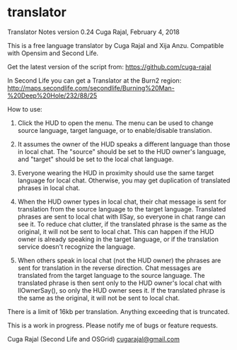 # translator
Translator Notes
version  0.24
Cuga Rajal, February 4, 2018

This is a free language translator by Cuga Rajal and Xija Anzu.
Compatible with Opensim and Second Life.

Get the latest version of the script from: https://github.com/cuga-rajal

In Second Life you can get a Translator at the Burn2 region:
  http://maps.secondlife.com/secondlife/Burning%20Man-%20Deep%20Hole/232/88/25

How to use:

1) Click the HUD to open the menu. The menu can be used to change
source language, target language, or to enable/disable translation. 

2) It assumes the owner of the HUD speaks a different language than
those in local chat. The "source" should be set to the HUD owner's
language, and "target" should be set to the local chat language.

3) Everyone wearing the HUD in proximity should use the same target
language for local chat. Otherwise, you may get duplication of
translated phrases in local chat.

4) When the HUD owner types in local chat, their chat message is sent
for translation from the source language to the target language.
Translated phrases are sent to local chat with llSay, so everyone in
chat range can see it. To reduce chat clutter, if the translated phrase
is the same as the original, it will not be sent to local chat. This can
happen if the HUD owner is already speaking in the target language, or
if the translation service doesn't recognize the language.

5) When others speak in local chat (not the HUD owner) the phrases are
sent for translation in the reverse direction. Chat messages are
translated from the target language to the source language. The
translated phrase is then sent only to the HUD owner's local chat with
llOwnerSay(), so only the HUD owner sees it. If the translated phrase is
the same as the original, it will not be sent to local chat.

There is a limit of 16kb per translation. Anything exceeding that is truncated.

This is a work in progress. Please notify me of bugs or feature requests.

Cuga Rajal (Second Life and OSGrid)
cugarajal@gmail.com
